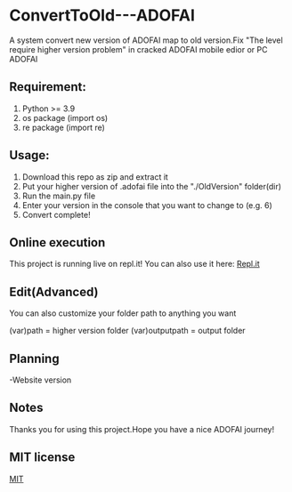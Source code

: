 # ConvertToOld---ADOFAI
A system convert new version of ADOFAI map to old version.Fix "The level require higher version problem" in cracked ADOFAI mobile edior or PC ADOFAI

## Requirement:
1. Python >= 3.9
2. os package (import os)
3. re package (import re)

## Usage:

1. Download this repo as zip and extract it
2. Put your higher version of .adofai file into the "./OldVersion" folder(dir)
3. Run the main.py file
4. Enter your version in the console that you want to change to (e.g. 6)
5. Convert complete!

## Online execution

This project is running live on repl.it! You can also use it here: [Repl.it](https://replit.com/@sunshinghin3/ConvertToOldVersion)

## Edit(Advanced)

You can also customize your folder path to anything you want

(var)path = higher version folder
(var)outputpath = output folder

## Planning

-Website version

## Notes

Thanks you for using this project.Hope you have a nice ADOFAI journey!

## MIT license

[MIT](./LICENSE)
